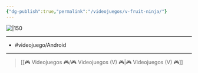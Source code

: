 ```yaml
---
{"dg-publish":true,"permalink":"/videojuegos/v-fruit-ninja/"}
---
```



![|150](https://images.igdb.com/igdb/image/upload/t_cover_big/co554v.jpg)

---

- #videojuego/Android 

---

> [[🎮 Videojuegos 🎮/🎮 Videojuegos (V) 🎮\|🎮 Videojuegos (V) 🎮]]